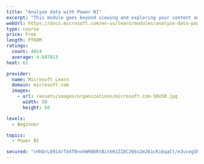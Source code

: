 ```yaml
---
title: "Analyze data with Power BI"
excerpt: "This module goes beyond viewing and exploring your content and explains how to interact with it by working with reports and dashboards to uncover and share new business insights."
webUrl: https://docs.microsoft.com/en-us/learn/modules/analyze-data-power-bi/
type: course
price: Free
length: PT60M
ratings:
  count: 4024
  average: 4.697813
heat: 61

provider:
  name: Microsoft Learn
  domain: microsoft.com
  images:
    - url: /assets/images/organizations/microsoft.com-50x50.jpg
      width: 50
      height: 50

levels:
  - Beginner

topics:
  - Power BI

secured: "cHhQrLO914rTd4T0nvhW9Q6RtBitkHJZI8C266s2m261cKi6qaCt/e3vceg5NjWEy/0H1JQDwJd2v40eoW6oMXyfw6Eq61oINWWm7dEcYLh653fbJ/WdgxI4dL1wb5SFoHJ6tHHt+Rs4Szu8KUXIRh63/GgahOBFYzwiIOk5uHEIFps6syW7Kor/nFI1CSfN2uv8ibiax9yXEJrId8T6hA6/JL4apQmT8gdI0NzHPlqxSyOA/VfjKC9BaEL4WPt93RqMvw3Tw+VNGhjRUpPcHUWtl9Vr457YkNF3cXJsfck8o3kGJwqBFIayoVlFX4RpovJUfAsok+VNNwokPZFH543pnyekDnudO/9NcblL+jforE2Y8ywnWCXE2OCznWKUlvNqkjWPEbGIFuwn/jnvTQ==;oGD7Gl5lBoR0clKLtohyuw=="
---
```


